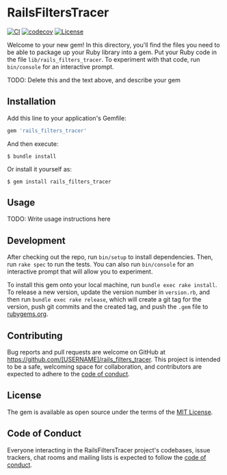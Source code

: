 # RailsFiltersTracer

[![CI](https://github.com/kudojp/rails_filters_tracer/workflows/CI/badge.svg?branch=master)](https://github.com/kudojp/rails_filters_tracer/actions?query=workflow%3ACI+branch%3Amaster)
[![codecov](https://codecov.io/gh/kudojp/rails_filters_tracer/branch/master/graph/badge.svg)](https://codecov.io/gh/kudojp/rails_filters_tracer)<!-- TODO: add a badge of [![Gem Version] -->
[![License](https://img.shields.io/github/license/kudojp/rails_filters_tracer)](./LICENSE)

Welcome to your new gem! In this directory, you'll find the files you need to be able to package up your Ruby library into a gem. Put your Ruby code in the file `lib/rails_filters_tracer`. To experiment with that code, run `bin/console` for an interactive prompt.

TODO: Delete this and the text above, and describe your gem

## Installation

Add this line to your application's Gemfile:

```ruby
gem 'rails_filters_tracer'
```

And then execute:

    $ bundle install

Or install it yourself as:

    $ gem install rails_filters_tracer

## Usage

TODO: Write usage instructions here

## Development

After checking out the repo, run `bin/setup` to install dependencies. Then, run `rake spec` to run the tests. You can also run `bin/console` for an interactive prompt that will allow you to experiment.

To install this gem onto your local machine, run `bundle exec rake install`. To release a new version, update the version number in `version.rb`, and then run `bundle exec rake release`, which will create a git tag for the version, push git commits and the created tag, and push the `.gem` file to [rubygems.org](https://rubygems.org).

## Contributing

Bug reports and pull requests are welcome on GitHub at https://github.com/[USERNAME]/rails_filters_tracer. This project is intended to be a safe, welcoming space for collaboration, and contributors are expected to adhere to the [code of conduct](https://github.com/[USERNAME]/rails_filters_tracer/blob/master/CODE_OF_CONDUCT.md).

## License

The gem is available as open source under the terms of the [MIT License](https://opensource.org/licenses/MIT).

## Code of Conduct

Everyone interacting in the RailsFiltersTracer project's codebases, issue trackers, chat rooms and mailing lists is expected to follow the [code of conduct](https://github.com/[USERNAME]/rails_filters_tracer/blob/master/CODE_OF_CONDUCT.md).
